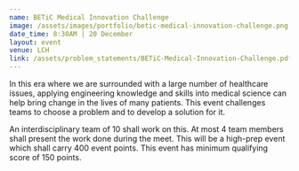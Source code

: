 ```yaml
---
name: BETiC Medical Innovation Challenge
image: /assets/images/portfolio/betic-medical-innovation-challenge.png
date_time: 8:30AM | 20 December
layout: event
venue: LCH
link: /assets/problem_statements/BETiC-Medical-Innovation-Challenge.pdf
---
```

In this era  where we are surrounded with a large number of healthcare issues, applying engineering knowledge and skills into medical science can help bring change in the lives of many patients. This event challenges teams to choose a problem and to develop a solution for it. 

An interdisciplinary team of 10 shall work on this. At most 4 team members shall present the work done during the meet. This will be a high-prep event which shall carry 400 event points. This event has minimum qualifying score of 150 points.  